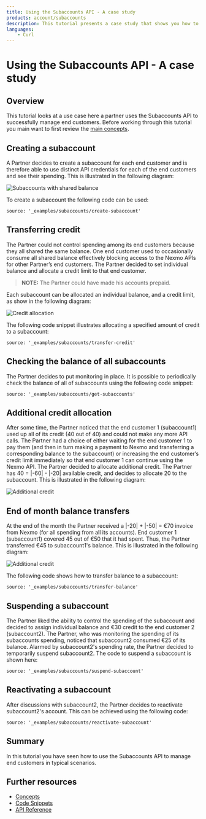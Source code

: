 ```yaml
---
title: Using the Subaccounts API - A case study
products: account/subaccounts
description: This tutorial presents a case study that shows you how to get started with the Subaccounts API.
languages:
    - Curl
---
```


# Using the Subaccounts API - A case study

## Overview

This tutorial looks at a use case here a partner uses the Subaccounts API to successfully manage end customers. Before working through this tutorial you main want to first review the [main concepts](/account/subaccounts/concepts/overview).

## Creating a subaccount

A Partner decides to create a subaccount for each end customer and is therefore able to use distinct API credentials for each of the end customers and see their spending. This is illustrated in the following diagram:

![Subaccounts with shared balance](/assets/images/subaccounts/shared_balance.png)

To create a subaccount the following code can be used:

```code_snippets
source: '_examples/subaccounts/create-subaccount'
```

## Transferring credit

The Partner could not control spending among its end customers because they all shared the same balance. One end customer used to occasionally consume all shared balance effectively blocking access to the Nexmo APIs for other Partner’s end customers. The Partner decided to set individual balance and allocate a credit limit to that end customer.

> **NOTE:** The Partner could have made his accounts prepaid.

Each subaccount can be allocated an individual balance, and a credit limit, as show in the following diagram:

![Credit allocation](/assets/images/subaccounts/credit_allocation.png)

The following code snippet illustrates allocating a specified amount of credit to a subaccount: 

```code_snippets
source: '_examples/subaccounts/transfer-credit'
```

## Checking the balance of all subaccounts

The Partner decides to put monitoring in place. It is possible to periodically check the balance of all of subaccounts using the following code snippet:

```code_snippets
source: '_examples/subaccounts/get-subaccounts'
```

## Additional credit allocation

After some time, the Partner noticed that the end customer 1 (subaccount1) used up all of its credit (40 out of 40) and could not make any more API calls. The Partner had a choice of either waiting for the end customer 1 to pay them (and then in turn making a payment to Nexmo and transferring a corresponding balance to the subaccount) or increasing the end customer’s credit limit immediately so that end customer 1 can continue using the Nexmo API. The Partner decided to allocate additional credit. The Partner has 40 = |-60| - |-20| available credit, and decides to allocate 20 to the subaccount. This is illustrated in the following diagram:

![Additional credit](/assets/images/subaccounts/additional_credit_allocation.png)

## End of month balance transfers

At the end of the month the Partner received a |-20| + |-50| = €70 invoice from Nexmo (for all spending from all its accounts). End customer 1 (subaccount1) covered 45 out of €50 that it had spent. Thus, the Partner transferred €45 to subaccount1's balance. This is illustrated in the following diagram:

![Additional credit](/assets/images/subaccounts/month_end_balance_transfer.png)

The following code shows how to transfer balance to a subaccount:

```code_snippets
source: '_examples/subaccounts/transfer-balance'
```

## Suspending a subaccount

The Partner liked the ability to control the spending of the subaccount and decided to assign individual balance and €30 credit to the end customer 2 (subaccount2). The Partner, who was monitoring the spending of its subaccounts spending, noticed that subaccount2 consumed €25 of its balance. Alarmed by subaccount2's spending rate, the Partner decided to temporarily suspend subaccount2. The code to suspend a subaccount is shown here:

```code_snippets
source: '_examples/subaccounts/suspend-subaccount'
```

## Reactivating a subaccount

After discussions with subaccount2, the Partner decides to reactivate subaccount2's account. This can be achieved using the following code:

```code_snippets
source: '_examples/subaccounts/reactivate-subaccount'
```

## Summary

In this tutorial you have seen how to use the Subaccounts API to manage end customers in typical scenarios.

## Further resources

* [Concepts](/account/subaccounts/concepts/overview)
* [Code Snippets](/account/subaccounts/code-snippets/create-subaccount)
* [API Reference](/api/subaccounts)
